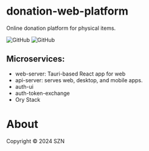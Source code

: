 # donation-web-platform

Online donation platform for physical items.

![GitHub](https://img.shields.io/badge/language-Rust+React+Tauri+Microservices-green)
![GitHub](https://img.shields.io/github/license/szn-app/donation-app)

## Microservices:

- web-server: Tauri-based React app for web
- api-server: serves web, desktop, and mobile apps.
- auth-ui
- auth-token-exchange
- Ory Stack

# About

Copyright © 2024 SZN
